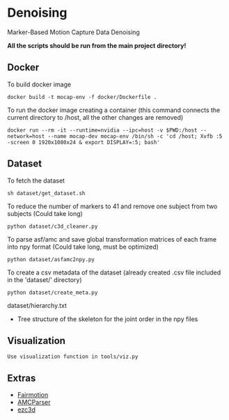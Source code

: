 # Denoising
Marker-Based Motion Capture Data Denoising

**All the scripts should be run from the main project directory!**

## Docker

To build docker image
```
docker build -t mocap-env -f docker/Dockerfile .
```

To run the docker image creating a container (this command connects the current directory to /host, all the other changes are removed)
```
docker run --rm -it --runtime=nvidia --ipc=host -v $PWD:/host --network=host --name mocap-dev mocap-env /bin/sh -c 'cd /host; Xvfb :5 -screen 0 1920x1080x24 & export DISPLAY=:5; bash'
```

## Dataset

To fetch the dataset
```
sh dataset/get_dataset.sh
```

To reduce the number of markers to 41 and remove one subject from two subjects (Could take long)
```
python dataset/c3d_cleaner.py
```

To parse asf/amc and save global transformation matrices of each frame into npy format (Could take long, must be optimized)
```
python dataset/asfamc2npy.py
```

To create a csv metadata of the dataset (already created .csv file included in the 'dataset/' directory)
```
python dataset/create_meta.py
```

dataset/hierarchy.txt
- Tree structure of the skeleton for the joint order in the npy files

## Visualization
```
Use visualization function in tools/viz.py
```

## Extras
- [Fairmotion](https://github.com/facebookresearch/fairmotion)
- [AMCParser](https://github.com/CalciferZh/AMCParser)
- [ezc3d](https://github.com/pyomeca/ezc3d)
